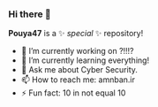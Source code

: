 ### Hi there 👋


**Pouya47** is a ✨ _special_ ✨ repository!


- 🔭 I’m currently working on ?!!!?
- 🌱 I’m currently learning everything!
- 💬 Ask me about Cyber Security.
- 📫 How to reach me: amnban.ir
- ⚡ Fun fact: 10 in not equal 10


